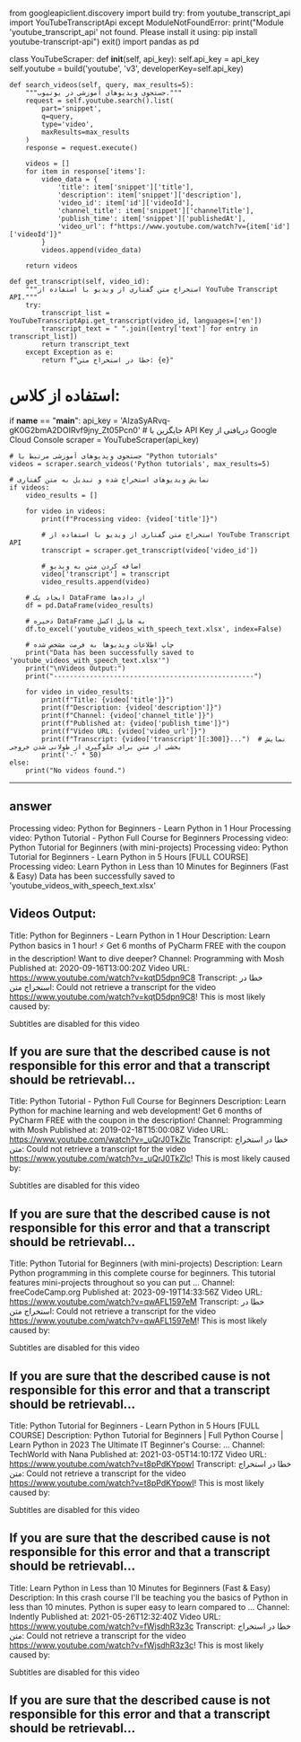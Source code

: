 from googleapiclient.discovery import build
try:
    from youtube_transcript_api import YouTubeTranscriptApi
except ModuleNotFoundError:
    print("Module 'youtube_transcript_api' not found. Please install it using: pip install youtube-transcript-api")
    exit()
import pandas as pd

class YouTubeScraper:
    def __init__(self, api_key):
        self.api_key = api_key
        self.youtube = build('youtube', 'v3', developerKey=self.api_key)

    def search_videos(self, query, max_results=5):
        """جستجوی ویدیوهای آموزشی در یوتیوب."""
        request = self.youtube.search().list(
            part='snippet',
            q=query,
            type='video',
            maxResults=max_results
        )
        response = request.execute()

        videos = []
        for item in response['items']:
            video_data = {
                'title': item['snippet']['title'],
                'description': item['snippet']['description'],
                'video_id': item['id']['videoId'],
                'channel_title': item['snippet']['channelTitle'],
                'publish_time': item['snippet']['publishedAt'],
                'video_url': f"https://www.youtube.com/watch?v={item['id']['videoId']}"
            }
            videos.append(video_data)

        return videos

    def get_transcript(self, video_id):
        """استخراج متن گفتاری از ویدیو با استفاده از YouTube Transcript API."""
        try:
            transcript_list = YouTubeTranscriptApi.get_transcript(video_id, languages=['en'])
            transcript_text = " ".join([entry['text'] for entry in transcript_list])
            return transcript_text
        except Exception as e:
            return f"خطا در استخراج متن: {e}"

# استفاده از کلاس:
if __name__ == "__main__":
    api_key = 'AIzaSyARvq-gK0G2bmA2DOIRvf9jny_Zt05Pcn0'  # جایگزین با API Key دریافتی از Google Cloud Console
    scraper = YouTubeScraper(api_key)

    # جستجوی ویدیوهای آموزشی مرتبط با "Python tutorials"
    videos = scraper.search_videos('Python tutorials', max_results=5)

    # نمایش ویدیوهای استخراج شده و تبدیل به متن گفتاری
    if videos:
        video_results = []

        for video in videos:
            print(f"Processing video: {video['title']}")

            # استخراج متن گفتاری از ویدیو با استفاده از YouTube Transcript API
            transcript = scraper.get_transcript(video['video_id'])

            # اضافه کردن متن به ویدیو
            video['transcript'] = transcript
            video_results.append(video)

        # ایجاد یک DataFrame از داده‌ها
        df = pd.DataFrame(video_results)

        # ذخیره DataFrame به فایل اکسل
        df.to_excel('youtube_videos_with_speech_text.xlsx', index=False)

        # چاپ اطلاعات ویدیوها به فرمت مشخص شده
        print("Data has been successfully saved to 'youtube_videos_with_speech_text.xlsx'")
        print("\nVideos Output:")
        print("--------------------------------------------------")

        for video in video_results:
            print(f"Title: {video['title']}")
            print(f"Description: {video['description']}")
            print(f"Channel: {video['channel_title']}")
            print(f"Published at: {video['publish_time']}")
            print(f"Video URL: {video['video_url']}")
            print(f"Transcript: {video['transcript'][:300]}...")  # نمایش بخشی از متن برای جلوگیری از طولانی شدن خروجی
            print('-' * 50)
    else:
        print("No videos found.")
------------------------------------------------------------------------------------------------------------------------------------------
answer
-----------------------------------------------------------------------------------------------------------------------------------------
Processing video: Python for Beginners - Learn Python in 1 Hour
Processing video: Python Tutorial - Python Full Course for Beginners
Processing video: Python Tutorial for Beginners (with mini-projects)
Processing video: Python Tutorial for Beginners - Learn Python in 5 Hours [FULL COURSE]
Processing video: Learn Python in Less than 10 Minutes for Beginners (Fast &amp; Easy)
Data has been successfully saved to 'youtube_videos_with_speech_text.xlsx'

Videos Output:
--------------------------------------------------
Title: Python for Beginners - Learn Python in 1 Hour
Description: Learn Python basics in 1 hour! ⚡ Get 6 months of PyCharm FREE with the coupon in the description! Want to dive deeper?
Channel: Programming with Mosh
Published at: 2020-09-16T13:00:20Z
Video URL: https://www.youtube.com/watch?v=kqtD5dpn9C8
Transcript: خطا در استخراج متن: 
Could not retrieve a transcript for the video https://www.youtube.com/watch?v=kqtD5dpn9C8! This is most likely caused by:

Subtitles are disabled for this video

If you are sure that the described cause is not responsible for this error and that a transcript should be retrievabl...
--------------------------------------------------
Title: Python Tutorial - Python Full Course for Beginners
Description: Learn Python for machine learning and web development! Get 6 months of PyCharm FREE with the coupon in the description!
Channel: Programming with Mosh
Published at: 2019-02-18T15:00:08Z
Video URL: https://www.youtube.com/watch?v=_uQrJ0TkZlc
Transcript: خطا در استخراج متن: 
Could not retrieve a transcript for the video https://www.youtube.com/watch?v=_uQrJ0TkZlc! This is most likely caused by:

Subtitles are disabled for this video

If you are sure that the described cause is not responsible for this error and that a transcript should be retrievabl...
--------------------------------------------------
Title: Python Tutorial for Beginners (with mini-projects)
Description: Learn Python programming in this complete course for beginners. This tutorial features mini-projects throughout so you can put ...
Channel: freeCodeCamp.org
Published at: 2023-09-19T14:33:56Z
Video URL: https://www.youtube.com/watch?v=qwAFL1597eM
Transcript: خطا در استخراج متن: 
Could not retrieve a transcript for the video https://www.youtube.com/watch?v=qwAFL1597eM! This is most likely caused by:

Subtitles are disabled for this video

If you are sure that the described cause is not responsible for this error and that a transcript should be retrievabl...
--------------------------------------------------
Title: Python Tutorial for Beginners - Learn Python in 5 Hours [FULL COURSE]
Description: Python Tutorial for Beginners | Full Python Course | Learn Python in 2023 The Ultimate IT Beginner's Course: ...
Channel: TechWorld with Nana
Published at: 2021-03-05T14:10:17Z
Video URL: https://www.youtube.com/watch?v=t8pPdKYpowI
Transcript: خطا در استخراج متن: 
Could not retrieve a transcript for the video https://www.youtube.com/watch?v=t8pPdKYpowI! This is most likely caused by:

Subtitles are disabled for this video

If you are sure that the described cause is not responsible for this error and that a transcript should be retrievabl...
--------------------------------------------------
Title: Learn Python in Less than 10 Minutes for Beginners (Fast &amp; Easy)
Description: In this crash course I'll be teaching you the basics of Python in less than 10 minutes. Python is super easy to learn compared to ...
Channel: Indently
Published at: 2021-05-26T12:32:40Z
Video URL: https://www.youtube.com/watch?v=fWjsdhR3z3c
Transcript: خطا در استخراج متن: 
Could not retrieve a transcript for the video https://www.youtube.com/watch?v=fWjsdhR3z3c! This is most likely caused by:

Subtitles are disabled for this video

If you are sure that the described cause is not responsible for this error and that a transcript should be retrievabl...
--------------------------------------------------
